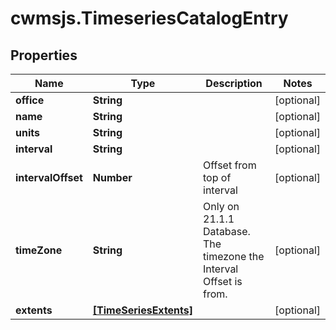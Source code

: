 # cwmsjs.TimeseriesCatalogEntry

## Properties

Name | Type | Description | Notes
------------ | ------------- | ------------- | -------------
**office** | **String** |  | [optional] 
**name** | **String** |  | [optional] 
**units** | **String** |  | [optional] 
**interval** | **String** |  | [optional] 
**intervalOffset** | **Number** | Offset from top of interval | [optional] 
**timeZone** | **String** | Only on 21.1.1 Database. The timezone the Interval Offset is from. | [optional] 
**extents** | [**[TimeSeriesExtents]**](TimeSeriesExtents.md) |  | [optional] 


